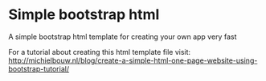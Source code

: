 # Simple bootstrap html
A simple bootstrap html template for creating your own app very fast

For a tutorial about creating this html template file visit:
http://michielbouw.nl/blog/create-a-simple-html-one-page-website-using-bootstrap-tutorial/
